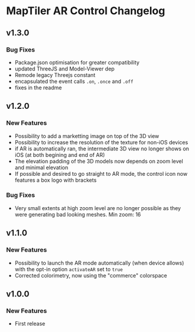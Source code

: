 # MapTiler AR Control Changelog

## v1.3.0
### Bug Fixes
- Package.json optimisation for greater compatibility
- updated ThreeJS and Model-Viewer dep
- Remode legacy Threejs constant
- encapsulated the event calls `.on`, `.once` and `.off`
- fixes in the readme


## v1.2.0
### New Features
- Possibility to add a marketting image on top of the 3D view
- Possibility to increase the resolution of the texture for non-iOS devices
- if AR is automatically ran, the intermediate 3D view no longer shows on iOS (at both begining and end of AR)
- The elevation padding of the 3D models now depends on zoom level and minimal elevation
- If possible and desired to go straight to AR mode, the control icon now features a box logo with brackets

### Bug Fixes
- Very small extents at high zoom level are no longer possible as they were generating bad looking meshes. Min zoom: 16

## v1.1.0
### New Features
- Possibility to launch the AR mode automatically (when device allows) with the opt-in option `activateAR` set to `true`
- Corrected colorimetry, now using the "commerce" colorspace

## v1.0.0
### New Features
- First release

